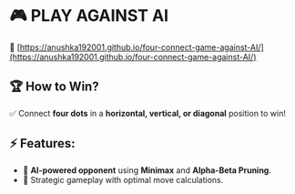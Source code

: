 # 🎮 PLAY AGAINST AI  
🔗  [https://anushka192001.github.io/four-connect-game-against-AI/](https://anushka192001.github.io/four-connect-game-against-AI/)  

## 🏆 How to Win?  
✅ Connect **four dots** in a **horizontal, vertical, or diagonal** position to win!  

## ⚡ Features:  
- 🧠 **AI-powered opponent** using **Minimax** and **Alpha-Beta Pruning**.  
- 🎯 Strategic gameplay with optimal move calculations.  

